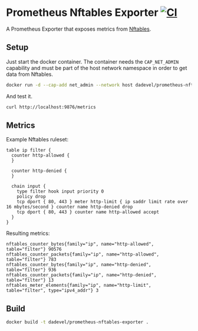 # Prometheus Nftables Exporter [![CI](https://github.com/dadevel/prometheus-nftables-exporter/workflows/CI/badge.svg?branch=master)](https://github.com/dadevel/prometheus-nftables-exporter/actions)

A Prometheus Exporter that exposes metrics from [Nftables](https://nftables.org/projects/nftables/index.html).

## Setup

Just start the docker container.
The container needs the `CAP_NET_ADMIN` capability and must be part of the host network namespace in order to get data from Nftables.

~~~ sh
docker run -d --cap-add net_admin --network host dadevel/prometheus-nftables-exporter
~~~

And test it.

~~~ sh
curl http://localhost:9876/metrics
~~~

## Metrics

Example Nftables ruleset:

~~~ nft
table ip filter {
  counter http-allowed {
  }

  counter http-denied {
  }

  chain input {
    type filter hook input priority 0
    policy drop
    tcp dport { 80, 443 } meter http-limit { ip saddr limit rate over 16 mbytes/second } counter name http-denied drop
    tcp dport { 80, 443 } counter name http-allowed accept
  }
}
~~~

Resulting metrics:

~~~ prom
nftables_counter_bytes{family="ip", name="http-allowed", table="filter"} 90576
nftables_counter_packets{family="ip", name="http-allowed", table="filter"} 783
nftables_counter_bytes{family="ip", name="http-denied", table="filter"} 936
nftables_counter_packets{family="ip", name="http-denied", table="filter"} 13
nftables_meter_elements{family="ip", name="http-limit", table="filter", type="ipv4_addr"} 3
~~~

## Build

~~~ sh
docker build -t dadevel/prometheus-nftables-exporter .
~~~

